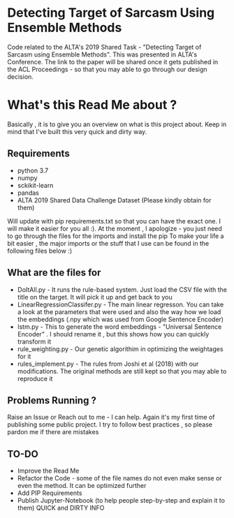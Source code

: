 # Detecting Target of Sarcasm Using Ensemble Methods
Code related to the ALTA's 2019 Shared Task - "Detecting Target of Sarcasm using Ensemble Methods". This was presented in ALTA's Conference. The link to the paper will be shared once it gets published in the ACL Proceedings - so that you may able to go through our design decision.


# What's this Read Me about ? 
Basically , it is to give you an overview on what is this project about. Keep in mind that I've built this very quick and dirty way.


## Requirements

* python 3.7
* numpy
* sckikit-learn
* pandas
* ALTA 2019 Shared Data Challenge Dataset (Please kindly obtain for them) 

Will update with pip requirements.txt so that you can have the exact one. I will make it easier for you all :). At the moment , I apologize - you just need to go through the files for the imports and install the pip To make your life a bit easier , the major imports or the stuff that I use can be found in the following files below :) 

## What are the files for

* DoItAll.py - It runs the rule-based system. Just load the CSV file with the title on the target. It will pick it up and get back to you
* LinearRegressionClassifer.py - The main linear regresson. You can take a look at the parameters that were used and also the way how we load the embeddings (.npy which was used from Google Sentence Encoder)
* lstm.py - This to generate the word embeddings - "Universal Sentence Encoder" . I should rename it , but this shows how you can quickly transform it
* rule_weighting.py - Our genetic algorithim in optimizing the weightages for it
* rules_implement.py - The rules from Joshi et al (2018) with our modifications. The original methods are still kept so that you may able to reproduce it 

## Problems Running ?

Raise an Issue or Reach out to me - I can help. Again it's my first time of publishing some public project. I try to follow best practices , so please pardon me if there are mistakes 

## TO-DO
* Improve the Read Me
* Refactor the Code - some of the file names do not even make sense or even the method. It can be optimized further 
* Add PIP Requirements
* Publish Jupyter-Notebook (to help people step-by-step and explain it to them) 
QUICK and DIRTY INFO


